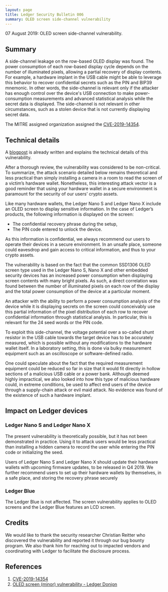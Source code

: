 ```yaml
---
layout: page
title: Ledger Security Bulletin 006
summary: OLED screen side-channel vulnerability
---
```


07 August 2019: OLED screen side-channel vulnerability.



## Summary

A side-channel leakage on the row-based OLED display was found. The power
consumption of each row-based display cycle depends on the number of illuminated
pixels, allowing a partial recovery of display contents. For example, a hardware
implant in the USB cable might be able to leverage this behavior to recover
confidential secrets such as the PIN and BIP39 mnemonic. In other words, the
side-channel is relevant only if the attacker has enough control over the
device's USB connection to make power-consumption measurements and advanced statistical analysis while the secret data is displayed. The side-channel is not relevant in other
circumstances, such as a stolen device that is not currently displaying secret
data.

The MITRE assigned organization assigned the [CVE-2019-14354](#1).



## Technical details

A [blogpost](#2) is already written and explains the technical details of this
vulnerability.

After a thorough review, the vulnerability was considered to be non-critical. To
summarize, the attack scenario detailed below remains theoretical and less
practical than simply installing a camera in a room to read the screen of a
victim’s hardware wallet. Nonetheless, this interesting attack vector is a good
reminder that using your hardware wallet in a secure environment is paramount
for the security of our users’ crypto assets.

Like many hardware wallets, the Ledger Nano S and Ledger Nano X include an OLED
screen to display sensitive information. In the case of Ledger’s products, the
following information is displayed on the screen:

- The confidential recovery phrase during the setup,
- The PIN code entered to unlock the device.

As this information is confidential, we always recommend our users to operate
their devices in a secure environment. In an unsafe place, someone could
eavesdrop and gain access to critical information, and thus to your crypto
assets.

The vulnerability is based on the fact that the common SSD1306 OLED screen type
used in the Ledger Nano S, Nano X and other embedded security devices has an
increased power consumption when displaying screen contents with many bright
pixels. As such, a direct correlation was found between the number of
illuminated pixels on each row of the display and the total power consumption of
the device at a particular moment.

An attacker with the ability to perform a power consumption analysis of the
device while it is displaying secrets on the screen could conceivably use this
partial information of the pixel distribution of each row to recover
confidential information through statistical analysis. In particular, this is
relevant for the 24 seed words or the PIN code.

To exploit this side-channel, the voltage potential over a so-called shunt
resistor in the USB cable towards the target device has to be accurately
measured, which is possible without any modifications to the hardware wallet
itself. In a laboratory setting, this is done via bulky measurement equipment
such as an oscilloscope or software-defined radio.

One could speculate about the fact that the required measurement equipment could
be reduced so far in size that it would fit directly in hollow sections of a
malicious USB cable or a power bank. Although deemed highly impractical, we also
looked into how this type of malicious hardware could, in extreme conditions, be
used to affect end users of the device through a supply-chain attack or evil
maid attack. No evidence was found of the existence of such a hardware implant.



## Impact on Ledger devices

### Ledger Nano S and Ledger Nano X

The present vulnerability is theoretically possible, but it has not been
demonstrated in practice. Using it to attack users would be less practical than
installing a hidden camera to record the user while entering the PIN code or
initializing the seed.

Users of Ledger Nano S and Ledger Nano X should update their hardware wallets
with upcoming firmware updates, to be released in Q4 2019. We further recommend
users to set up their hardware wallets by themselves, in a safe place, and
storing the recovery phrase securely


### Ledger Blue

The Ledger Blue is not affected. The screen vulnerability applies to OLED
screens and the Ledger Blue features an LCD screen.



## Credits

We would like to thank the security researcher Christian Reitter who discovered
the vulnerability and reported it through our bug bounty program. We also thank
him for reaching out to impacted vendors and coordinating with Ledger to
facilitate the disclosure process.



## References

1. <a name="1"></a> [CVE-2019-14354](https://cve.mitre.org/cgi-bin/cvename.cgi?name=CVE-2019-14354)
2. <a name="2"></a> [OLED screen (minor) vulnerability - Ledger Donjon](https://ledger-donjon.github.io/oled-vuln/)
